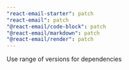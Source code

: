 ```yaml
---
"react-email-starter": patch
"react-email": patch
"@react-email/code-block": patch
"@react-email/markdown": patch
"@react-email/render": patch
---
```


Use range of versions for dependencies

